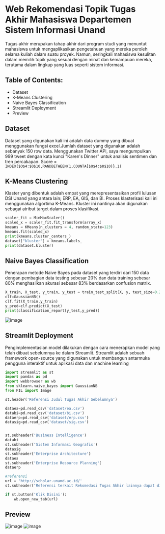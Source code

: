 # Web Rekomendasi Topik Tugas Akhir Mahasiswa Departemen Sistem Informasi Unand

Tugas akhir merupakan tahap akhir dari program studi yang menuntut mahasiswa untuk mengaplikasikan pengetahuan yang mereka peroleh selama kuliah dalam suatu proyek. Namun, seringkali mahasiswa kesulitan dalam memilih topik yang sesuai dengan minat dan kemampuan mereka, terutama dalam lingkup yang luas seperti sistem informasi.

## Table of Contents:

- Dataset
- K-Means Clustering
- Naive Bayes Classification
- Streamlit Deployment
- Preview
  
## Dataset
Dataset yang digunakan kali ini adalah data dummy yang dibuat menggunakan fungsi excel.Jumlah dataset yang digunakan adalah sebanyak 150 row data.
Menggunakan Twitter API, saya mengumpulkan 999 tweet dengan kata kunci "Karen's Dinner" untuk analisis sentimen dan tren percakapan.
Score = `INDEX($O$4:$O$10,RANDBETWEEN(1,COUNTA[$O$4:$O$10)},1)`

## K-Means Clustering
Klaster yang dibentuk adalah empat yang merepresentasikan profil lulusan DSI Unand yang antara lain; ERP, EA, GIS, dan BI. Proses klasterisasi kali ini menggunakan algortima K-Means. Kluster ini nantinya akan digunakan sebagai atribut target dalam proses klasifikasi.
```python
scaler_fit = MinMaxScaler()
scaled_x = scaler_fit.fit_transform(array_x)
kmeans = KMeans(n_clusters = 4, random_state=123)
kmeans.fit(scaled_x)
print(kmeans.cluster_centers_)
dataset["kluster"] = kmeans.labels_
print(dataset.kluster)
```

## Naive Bayes Classification
Penerapan metode Naive Bayes pada dataset yang terdiri dari 150 data dengan pembagian data testing sebesar 20% dan data training sebesar 80% menghasilkan akurasi sebesar 83% berdasarkan confusion matrix.
```python
X_train, X_test, y_train, y_test = train_test_split(X, y, test_size=0.2, random_state=42)
clf=GaussianNB()
clf.fit(X_train,y_train)
y_pred=clf.predict(X_test)
print(classification_report(y_test,y_pred))
```
![image](https://github.com/user-attachments/assets/42540f5c-25fc-42ba-9178-411bd1f54520)


## Streamlit Deployment
Pengimplementasian model dilakukan dengan cara menerapkan model yang telah dibuat sebelumnya ke dalam Streamlit. Streamlit adalah sebuah framework open-source yang digunakan untuk membangun antarmuka pengguna interaktif untuk aplikasi data dan machine learning
```python
import streamlit as st
import pandas as pd
import webbrowser as wb
from sklearn.naive_bayes import GaussianNB
from PIL import Image

st.header('Referensi Judul Tugas Akhir Sebelumnya')

dataea=pd.read_csv('dataset/ea.csv')
databi=pd.read_csv('dataset/bi.csv')
dataerp=pd.read_csv('dataset/erp.csv')
datasig=pd.read_csv('dataset/sig.csv')


st.subheader('Business Intelligence')
databi
st.subheader('Sistem Informasi Geografis')
datasig
st.subheader('Enterprise Architecture')
dataea
st.subheader('Enterprise Resource Planning')
dataerp

#referensi
url = 'http://scholar.unand.ac.id/'
st.subheader('Referensi terkait Rekomedasi Tugas Akhir lainnya dapat dilihat di')

if st.button('Klik Disini'):
    wb.open_new_tab(url)
```

## Preview
![image](https://github.com/user-attachments/assets/b39c8dc0-751d-4640-9a37-05c1fe17c7bd)
![image](https://github.com/user-attachments/assets/ad15a71b-0b05-490d-8239-ca3ed16485e4)

